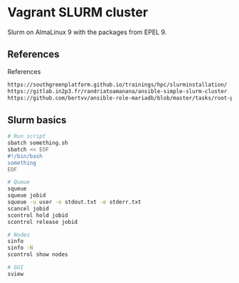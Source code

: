 # Vagrant SLURM cluster

Slurm on AlmaLinux 9 with the packages from EPEL 9.

## References

References

```bash
https://southgreenplatform.github.io/trainings/hpc/slurminstallation/
https://gitlab.in2p3.fr/randriatoamanana/ansible-simple-slurm-cluster
https://github.com/bertvv/ansible-role-mariadb/blob/master/tasks/root-password.yml
```

## Slurm basics

```bash
# Run script
sbatch something.sh
sbatch << EOF
#!/bin/bash
something
EOF

# Queue
squeue
squeue jobid
squeue -u user -o stdout.txt -e stderr.txt
scancel jobid
scontrol hold jobid
scontrol release jobid

# Nodes
sinfo
sinfo -N
scontrol show nodes

# GUI
sview

```
